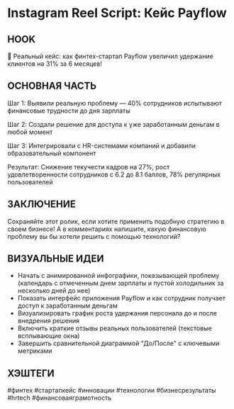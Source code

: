 # Instagram Reel Script: Кейс Payflow

## HOOK
🚨 Реальный кейс: как финтех-стартап Payflow увеличил удержание клиентов на 31% за 6 месяцев!

## ОСНОВНАЯ ЧАСТЬ

Шаг 1: Выявили реальную проблему — 40% сотрудников испытывают финансовые трудности до дня зарплаты

Шаг 2: Создали решение для доступа к уже заработанным деньгам в любой момент

Шаг 3: Интегрировали с HR-системами компаний и добавили образовательный компонент

Результат: Снижение текучести кадров на 27%, рост удовлетворенности сотрудников с 6.2 до 8.1 баллов, 78% регулярных пользователей

## ЗАКЛЮЧЕНИЕ
Сохраняйте этот ролик, если хотите применить подобную стратегию в своем бизнесе! А в комментариях напишите, какую финансовую проблему вы бы хотели решить с помощью технологий?

## ВИЗУАЛЬНЫЕ ИДЕИ
- Начать с анимированной инфографики, показывающей проблему (календарь с отмеченным днем зарплаты и пустой холодильник за несколько дней до нее)
- Показать интерфейс приложения Payflow и как сотрудник получает доступ к заработанным деньгам
- Визуализировать график роста удержания персонала до и после внедрения решения
- Включить краткие отзывы реальных пользователей (текстовые всплывающие окна)
- Завершить сравнительной диаграммой "До/После" с ключевыми метриками

## ХЭШТЕГИ
#финтех #стартапкейс #инновации #технологии #бизнесрезультаты #hrtech #финансоваяграмотность 